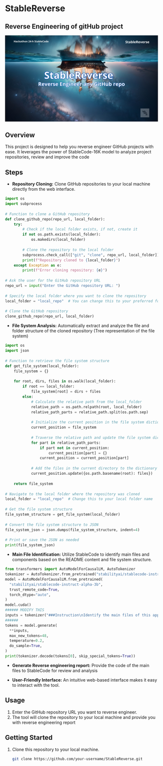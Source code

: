 # StableReverse
## Reverse Engineering of gitHub project

![GitHub Logo](img/StableReverse.png)

## Overview

This project is designed to help you reverse engineer GitHub projects with ease. It leverages the power of StableCode-16K model to analyze project repositories, review and improve the code

## Steps

- **Repository Cloning:** Clone GitHub repositories to your local machine directly from the web interface.
```python
import os
import subprocess

# Function to clone a GitHub repository
def clone_github_repo(repo_url, local_folder):
    try:
        # Check if the local folder exists, if not, create it
        if not os.path.exists(local_folder):
            os.makedirs(local_folder)

        # Clone the repository to the local folder
        subprocess.check_call(["git", "clone", repo_url, local_folder])
        print(f"Repository cloned to {local_folder}")
    except Exception as e:
        print(f"Error cloning repository: {e}")

# Ask the user for the GitHub repository URL
repo_url = input("Enter the GitHub repository URL: ")

# Specify the local folder where you want to clone the repository
local_folder = "local_repo"  # You can change this to your preferred folder name

# Clone the GitHub repository
clone_github_repo(repo_url, local_folder)
```
- **File System Analysis:** Automatically extract and analyze the file and folder structure of the cloned repository (Tree representation of the file system)

```python
import os
import json

# Function to retrieve the file system structure
def get_file_system(local_folder):
    file_system = {}

    for root, dirs, files in os.walk(local_folder):
        if root == local_folder:
            file_system[root] = dirs + files
        else:
            # Calculate the relative path from the local_folder
            relative_path = os.path.relpath(root, local_folder)
            relative_path_parts = relative_path.split(os.path.sep)

            # Initialize the current position in the file system dictionary
            current_position = file_system

            # Traverse the relative path and update the file system dictionary
            for part in relative_path_parts:
                if part not in current_position:
                    current_position[part] = {}
                current_position = current_position[part]

            # Add the files in the current directory to the dictionary
            current_position.update({os.path.basename(root): files})

    return file_system

# Navigate to the local folder where the repository was cloned
local_folder = "local_repo"  # Change this to your local folder name

# Get the file system structure
file_system_structure = get_file_system(local_folder)

# Convert the file system structure to JSON
file_system_json = json.dumps(file_system_structure, indent=4)

# Print or save the JSON as needed
print(file_system_json)
```
- **Main File Identification:** Utilize StableCode to identify main files and components based on the README content and file system structure.
```python
from transformers import AutoModelForCausalLM, AutoTokenizer
tokenizer = AutoTokenizer.from_pretrained("stabilityai/stablecode-instruct-alpha-3b")
model = AutoModelForCausalLM.from_pretrained(
  "stabilityai/stablecode-instruct-alpha-3b",
  trust_remote_code=True,
  torch_dtype="auto",
)
model.cuda()
###### MODIFY THIS
inputs = tokenizer("###Instruction\nIdentify the main files of this app\n", return_tensors="pt").to("cuda")
######
tokens = model.generate(
  **inputs,
  max_new_tokens=48,
  temperature=0.2,
  do_sample=True,
)
print(tokenizer.decode(tokens[0], skip_special_tokens=True))
```
- **Generate Reverse engineering report:**
Provide the code of the main files to StableCode for review and analysis

- **User-Friendly Interface:** An intuitive web-based interface makes it easy to interact with the tool.

## Usage

1. Enter the GitHub repository URL you want to reverse engineer.
2. The tool will clone the repository to your local machine and provide you with reverse engineering report


## Getting Started

1. Clone this repository to your local machine.

   ```bash
   git clone https://github.com/your-username/StableReverse.git

